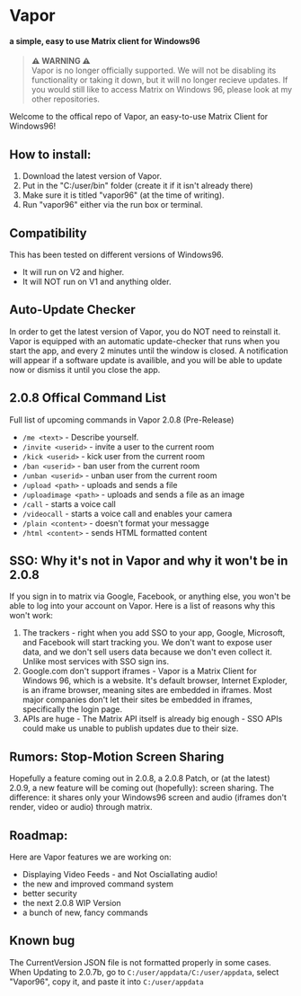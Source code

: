 # Vapor
#### a simple, easy to use Matrix client for Windows96

> **:warning: WARNING :warning:**<br>
> Vapor is no longer officially supported. We will not be disabling its functionality or taking it down, but it will no longer recieve updates.
> If you would still like to access Matrix on Windows 96, please look at my other repositories.

Welcome to the offical repo of Vapor, an easy-to-use Matrix Client for Windows96!

## How to install:
1. Download the latest version of Vapor.
2. Put in the "C:/user/bin" folder (create it if it isn't already there)
3. Make sure it is titled "vapor96" (at the time of writing).
4. Run "vapor96" either via the run box or terminal.

## Compatibility
This has been tested on different versions of Windows96.
* It will run on V2 and higher.
* It will NOT run on V1 and anything older.

## Auto-Update Checker
In order to get the latest version of Vapor, you do NOT need to reinstall it.
Vapor is equipped with an automatic update-checker that runs when you start the app,
and every 2 minutes until the window is closed.
A notification will appear if a software update is availible, and you will be able to update now or dismiss it until you close the app.

## 2.0.8 Offical Command List
Full list of upcoming commands in Vapor 2.0.8 (Pre-Release)
* `/me <text>` - Describe yourself.
* `/invite <userid>` - invite a user to the current room
* `/kick <userid>` - kick user from the current room
* `/ban <userid>` - ban user from the current room
* `/unban <userid>` - unban user from the current room
* `/upload <path>` - uploads and sends a file
* `/uploadimage <path>` - uploads and sends a file as an image
* `/call` - starts a voice call
* `/videocall` - starts a voice call and enables your camera
* `/plain <content>` - doesn't format your messagge
* `/html <content>` - sends HTML formatted content

## SSO: Why it's not in Vapor and why it won't be in 2.0.8
If you sign in to matrix via Google, Facebook, or anything else, you won't be able to log into your account on Vapor.
Here is a list of reasons why this won't work:

1. The trackers - right when you add SSO to your app, Google, Microsoft, and Facebook will start tracking you. We don't want to expose user data, and we don't sell users data because we don't even collect it. Unlike most services with SSO sign ins.
2. Google.com don't support iframes - Vapor is a Matrix Client for Windows 96, which is a website. It's default browser, Internet Exploder, is an iframe browser, meaning sites are embedded in iframes. Most major companies don't let their sites be embedded in iframes, specifically the login page.
3. APIs are huge - The Matrix API itself is already big enough - SSO APIs could make us unable to publish updates due to their size.

## Rumors: Stop-Motion Screen Sharing
Hopefully a feature coming out in 2.0.8, a 2.0.8 Patch, or (at the latest) 2.0.9, a new feature will be coming out (hopefully): screen sharing.
The difference: it shares only your Windows96 screen and audio (iframes don't render, video or audio) through matrix.

## Roadmap:
Here are Vapor features we are working on:
* Displaying Video Feeds - and Not Osciallating audio!
* the new and improved command system
* better security
* the next 2.0.8 WIP Version
* a bunch of new, fancy commands

## Known bug
The CurrentVersion JSON file is not formatted properly in some cases. When Updating to 2.0.7b, go to `C:/user/appdata/C:/user/appdata`, select "Vapor96", copy it, and paste it into `C:/user/appdata`
